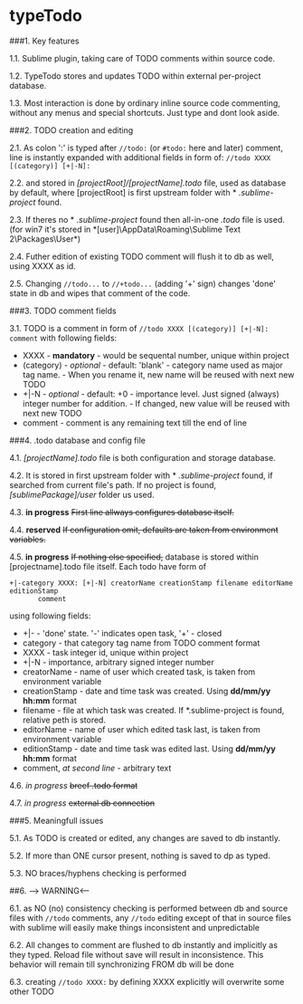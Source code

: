 typeTodo
========


###1. Key features

1.1.
       Sublime plugin, taking care of TODO comments within source code.

1.2.
       TypeTodo stores and updates TODO within external per-project database.

1.3.
       Most interaction is done by ordinary inline source code commenting,
       without any menus and special shortcuts. Just type and dont look aside.


###2. TODO creation and editing

2.1.
       As colon ':' is typed after ``//todo:`` (or ``#todo:`` here and later) comment,
       line is instantly expanded with additional fields in form of:
       ``//todo XXXX [(category)] [+|-N]: ``

2.2.
       and stored in *[projectRoot]/[projectName].todo* file, used as database by default,
       where [projectRoot] is first upstream folder with * *.sublime-project* found.

2.3.
       If theres no * *.sublime-project* found then all-in-one *.todo* file is used.
       (for win7 it's stored in *[user]\AppData\Roaming\Sublime Text 2\Packages\User\*)

2.4.
       Futher edition of existing TODO comment will flush it to db as well, using XXXX as id.

2.5.
       Changing ``//todo...`` to ``//+todo...`` (adding '+' sign) changes 'done' state in db
       and wipes that comment of the code.


###3. TODO comment fields

3.1.
       TODO is a comment in form of ``//todo XXXX [(category)] [+|-N]: comment`` with following fields:

* XXXX
       - **mandatory**
       - would be sequental number, unique within project
* (category)
       - *optional*
       - default: 'blank'
       - category name used as major tag name.
       - When you rename it, new name will be reused with next new TODO
* +|-N
       - *optional*
       - default: +0
       - importance level. Just signed (always) integer number for addition.
       - If changed, new value will be reused with next new TODO 
* comment
       - comment is any remaining text till the end of line


###4. .todo database and config file

4.1.
       *[projectName].todo* file is both configuration and storage database.

4.2.
       It is stored in first upstream folder with * *.sublime-project* found, if searched from current file's path.
       If no project is found, *[sublimePackage]/user* folder us used.

4.3. **in progress**
       ~~First line allways configures database itself.~~

4.4. **reserved**
       ~~If configuration omit, defaults are taken from environment variables.~~

4.5. **in progress**
       ~~If nothing else specified,~~ database is stored within [projectname].todo file itself.
       Each todo have form of
~~~
+|-category XXXX: [+|-N] creatorName creationStamp filename editorName editionStamp
       comment
~~~
using  following fields:

* +|-
       - 'done' state. '-' indicates open task, '+' - closed
* category
       - that category tag name from TODO comment format 
* XXXX
       - task integer id, unique within project
* +|-N
       - importance, arbitrary signed integer number
* creatorName
       - name of user which created task, is taken from environment variable
* creationStamp
       - date and time task was created. Using **dd/mm/yy hh:mm** format
* filename
       - file at which task was created. If *.sublime-project is found, relative peth is stored.
* editorName
       - name of user which edited task last, is taken from environment variable
* editionStamp
       - date and time task was edited last. Using **dd/mm/yy hh:mm** format
* comment, *at second line*
       - arbitrary text

4.6. *in progress*
       ~~breef .todo format~~

4.7. *in progress*
       ~~external db connection~~


###5. Meaningfull issues

5.1.
       As TODO is created or edited, any changes are saved to db instantly.

5.2.
       If more than ONE cursor present, nothing is saved to dp as typed.

5.3.
       NO braces/hyphens checking is performed

##6.         --> WARNING<--

6.1.
       as NO (no) consistency checking is performed
       between db and source files with ``//todo`` comments,
       any ``//todo`` editing except of that in source files with sublime
       will easily make things inconsistent and unpredictable

6.2.
       All changes to comment are flushed to db instantly and implicitly
       as they typed. Reload file without save will result in inconsistence.
       This behavior will remain till synchronizing FROM db will be done

6.3.
       creating ``//todo XXXX:`` by defining XXXX explicitly will overwrite some other TODO

